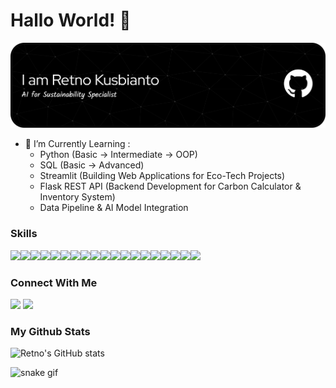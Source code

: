 # Hallo World! 👋

![Retno Kusbianto](https://github.com/retno-kusbianto/Retno-Kusbianto/blob/main/github-header-banner.png)

- 🌱 I’m Currently Learning :
    - Python (Basic → Intermediate → OOP)
    - SQL (Basic → Advanced)
    - Streamlit (Building Web Applications for Eco-Tech Projects)
    - Flask REST API (Backend Development for Carbon Calculator & Inventory System)
    - Data Pipeline & AI Model Integration

### Skills

<img src="https://img.shields.io/badge/Google%20Analytics-E37400?style=for-the-badge&logo=google%20analytics&logoColor=white" /><img src="https://img.shields.io/badge/ChatGPT-74aa9c?style=for-the-badge&logo=openai&logoColor=white" /><img src="https://img.shields.io/badge/Blockchain.com-121D33?logo=blockchaindotcom&logoColor=fff&style=for-the-badge" /><img src="https://img.shields.io/badge/Canva-%2300C4CC.svg?&style=for-the-badge&logo=Canva&logoColor=white" /><img src="https://img.shields.io/badge/conda-342B029.svg?&style=for-the-badge&logo=anaconda&logoColor=white" /><img src="https://img.shields.io/badge/ngrok-140648?style=for-the-badge&logo=Ngrok&logoColor=white" /><img src="https://img.shields.io/badge/HTML5-E34F26?style=for-the-badge&logo=html5&logoColor=white" /><img src="https://img.shields.io/badge/Python-FFD43B?style=for-the-badge&logo=python&logoColor=blue" /><img src="https://img.shields.io/badge/Numpy-777BB4?style=for-the-badge&logo=numpy&logoColor=white" /><img src="https://img.shields.io/badge/Pandas-2C2D72?style=for-the-badge&logo=pandas&logoColor=white" /><img src="https://img.shields.io/badge/Google%20Docs-4285F4?style=for-the-badge&logo=google-docs&logoColor=white" /><img src="https://img.shields.io/badge/Google%20Sheets-34A853?style=for-the-badge&logo=google-sheets&logoColor=white" /><img src="https://img.shields.io/badge/Google%20Slides-FBBC04?style=for-the-badge&logo=google-slides&logoColor=black" /><img src="https://img.shields.io/badge/Microsoft_Excel-217346?style=for-the-badge&logo=microsoft-excel&logoColor=white" /><img src="https://img.shields.io/badge/Microsoft_Office-D83B01?style=for-the-badge&logo=microsoft-office&logoColor=white" /><img src="https://img.shields.io/badge/Microsoft_PowerPoint-B7472A?style=for-the-badge&logo=microsoft-powerpoint&logoColor=white" /><img src="https://img.shields.io/badge/Windows-0078D6?style=for-the-badge&logo=windows&logoColor=white" /><img src="https://img.shields.io/badge/Docker%20Compose-2496ED?style=for-the-badge&logo=docker&logoColor=white" /><img src="https://img.shields.io/badge/Google_chrome-4285F4?style=for-the-badge&logo=Google-chrome&logoColor=white" />

### Connect With Me

<img src="https://img.shields.io/badge/Instagram-E4405F?style=for-the-badge&logo=instagram&logoColor=white" />
<img src="https://img.shields.io/badge/YouTube-FF0000?style=for-the-badge&logo=youtube&logoColor=white" />


### My Github Stats


![Retno's GitHub stats](https://github-readme-stats.vercel.app/api?username=retno-kusbianto&show_icons=true&theme=github_dark)

![snake gif](https://github.com/retno-kusbianto/retno-kusbianto/blob/output/github-snake-dark.svg)

